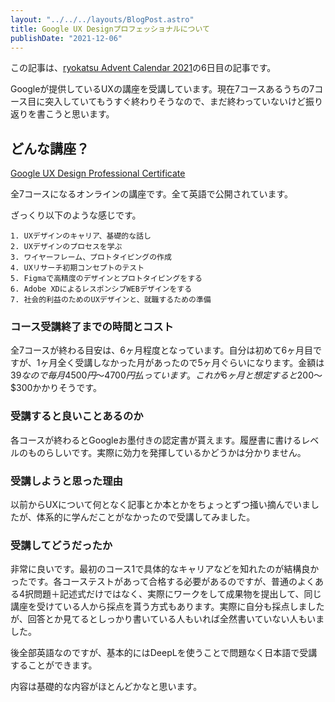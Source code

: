 ```yaml
---
layout: "../../../layouts/BlogPost.astro"
title: Google UX Designプロフェッショナルについて
publishDate: "2021-12-06"
---
```


この記事は、[ryokatsu Advent Calendar 2021](https://adventar.org/calendars/7126)の6日目の記事です。


Googleが提供しているUXの講座を受講しています。現在7コースあるうちの7コース目に突入していてもうすぐ終わりそうなので、まだ終わっていないけど振り返りを書こうと思います。

## どんな講座？

[Google UX Design Professional Certificate](https://www.coursera.org/professional-certificates/google-ux-design)

全7コースになるオンラインの講座です。全て英語で公開されています。

ざっくり以下のような感じです。

```
1. UXデザインのキャリア、基礎的な話し
2. UXデザインのプロセスを学ぶ
3. ワイヤーフレーム、プロトタイピングの作成
4. UXリサーチ初期コンセプトのテスト
5. Figmaで高精度のデザインとプロトタイピングをする
6. Adobe XDによるレスポンシブWEBデザインをする
7. 社会的利益のためのUXデザインと、就職するための準備

```

### コース受講終了までの時間とコスト
全7コースが終わる目安は、6ヶ月程度となっています。自分は初めて6ヶ月目ですが、1ヶ月全く受講しなかった月があったので5ヶ月ぐらいになります。金額は$39なので毎月4500円〜4700円払っています。これが6ヶ月と想定すると$200〜$300かかりそうです。


### 受講すると良いことあるのか

各コースが終わるとGoogleお墨付きの認定書が貰えます。履歴書に書けるレベルのものらしいです。実際に効力を発揮しているかどうかは分かりません。

### 受講しようと思った理由

以前からUXについて何となく記事とか本とかをちょっとずつ掻い摘んでいましたが、体系的に学んだことがなかったので受講してみました。

### 受講してどうだったか

非常に良いです。最初のコース1で具体的なキャリアなどを知れたのが結構良かったです。各コーステストがあって合格する必要があるのですが、普通のよくある4択問題＋記述式だけではなく、実際にワークをして成果物を提出して、同じ講座を受けている人から採点を貰う方式もあります。実際に自分も採点しましたが、回答とか見てるとしっかり書いている人もいれば全然書いていない人もいました。

後全部英語なのですが、基本的にはDeepLを使うことで問題なく日本語で受講することができます。

内容は基礎的な内容がほとんどかなと思います。





